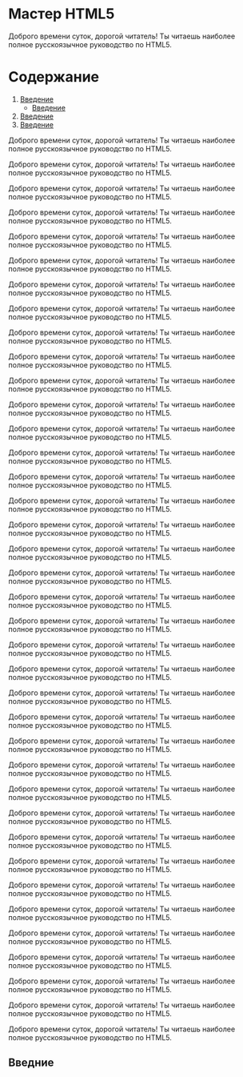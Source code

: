 # Мастер HTML5

Доброго времени суток, дорогой читатель! Ты читаешь наиболее полное русскоязычное руководство по HTML5.

# Содержание
1. [Введение](##Введние)
    - [Введение](##Введние)
2. [Введение](##Введние)
3. [Введение](##Введние)



Доброго времени суток, дорогой читатель! Ты читаешь наиболее полное русскоязычное руководство по HTML5.

Доброго времени суток, дорогой читатель! Ты читаешь наиболее полное русскоязычное руководство по HTML5.

Доброго времени суток, дорогой читатель! Ты читаешь наиболее полное русскоязычное руководство по HTML5.

Доброго времени суток, дорогой читатель! Ты читаешь наиболее полное русскоязычное руководство по HTML5.

Доброго времени суток, дорогой читатель! Ты читаешь наиболее полное русскоязычное руководство по HTML5.

Доброго времени суток, дорогой читатель! Ты читаешь наиболее полное русскоязычное руководство по HTML5.

Доброго времени суток, дорогой читатель! Ты читаешь наиболее полное русскоязычное руководство по HTML5.

Доброго времени суток, дорогой читатель! Ты читаешь наиболее полное русскоязычное руководство по HTML5.

Доброго времени суток, дорогой читатель! Ты читаешь наиболее полное русскоязычное руководство по HTML5.

Доброго времени суток, дорогой читатель! Ты читаешь наиболее полное русскоязычное руководство по HTML5.

Доброго времени суток, дорогой читатель! Ты читаешь наиболее полное русскоязычное руководство по HTML5.

Доброго времени суток, дорогой читатель! Ты читаешь наиболее полное русскоязычное руководство по HTML5.

Доброго времени суток, дорогой читатель! Ты читаешь наиболее полное русскоязычное руководство по HTML5.

Доброго времени суток, дорогой читатель! Ты читаешь наиболее полное русскоязычное руководство по HTML5.

Доброго времени суток, дорогой читатель! Ты читаешь наиболее полное русскоязычное руководство по HTML5.

Доброго времени суток, дорогой читатель! Ты читаешь наиболее полное русскоязычное руководство по HTML5.

Доброго времени суток, дорогой читатель! Ты читаешь наиболее полное русскоязычное руководство по HTML5.

Доброго времени суток, дорогой читатель! Ты читаешь наиболее полное русскоязычное руководство по HTML5.

Доброго времени суток, дорогой читатель! Ты читаешь наиболее полное русскоязычное руководство по HTML5.

Доброго времени суток, дорогой читатель! Ты читаешь наиболее полное русскоязычное руководство по HTML5.

Доброго времени суток, дорогой читатель! Ты читаешь наиболее полное русскоязычное руководство по HTML5.

Доброго времени суток, дорогой читатель! Ты читаешь наиболее полное русскоязычное руководство по HTML5.

Доброго времени суток, дорогой читатель! Ты читаешь наиболее полное русскоязычное руководство по HTML5.

Доброго времени суток, дорогой читатель! Ты читаешь наиболее полное русскоязычное руководство по HTML5.

Доброго времени суток, дорогой читатель! Ты читаешь наиболее полное русскоязычное руководство по HTML5.

Доброго времени суток, дорогой читатель! Ты читаешь наиболее полное русскоязычное руководство по HTML5.

Доброго времени суток, дорогой читатель! Ты читаешь наиболее полное русскоязычное руководство по HTML5.

Доброго времени суток, дорогой читатель! Ты читаешь наиболее полное русскоязычное руководство по HTML5.

Доброго времени суток, дорогой читатель! Ты читаешь наиболее полное русскоязычное руководство по HTML5.

Доброго времени суток, дорогой читатель! Ты читаешь наиболее полное русскоязычное руководство по HTML5.

Доброго времени суток, дорогой читатель! Ты читаешь наиболее полное русскоязычное руководство по HTML5.

Доброго времени суток, дорогой читатель! Ты читаешь наиболее полное русскоязычное руководство по HTML5.

Доброго времени суток, дорогой читатель! Ты читаешь наиболее полное русскоязычное руководство по HTML5.

Доброго времени суток, дорогой читатель! Ты читаешь наиболее полное русскоязычное руководство по HTML5.

Доброго времени суток, дорогой читатель! Ты читаешь наиболее полное русскоязычное руководство по HTML5.

Доброго времени суток, дорогой читатель! Ты читаешь наиболее полное русскоязычное руководство по HTML5.

Доброго времени суток, дорогой читатель! Ты читаешь наиболее полное русскоязычное руководство по HTML5.

Доброго времени суток, дорогой читатель! Ты читаешь наиболее полное русскоязычное руководство по HTML5.

## Введние
